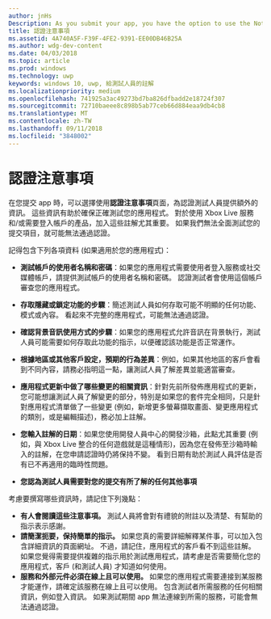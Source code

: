 ```yaml
---
author: jnHs
Description: As you submit your app, you have the option to use the Notes for certification page to provide additional info to the certification testers. This info can help ensure that your app is tested correctly.
title: 認證注意事項
ms.assetid: 4A740A5F-F39F-4FE2-9391-EE00DB46B25A
ms.author: wdg-dev-content
ms.date: 04/03/2018
ms.topic: article
ms.prod: windows
ms.technology: uwp
keywords: windows 10, uwp, 給測試人員的註解
ms.localizationpriority: medium
ms.openlocfilehash: 741925a3ac49273bd7ba826dfbadd2e18724f307
ms.sourcegitcommit: 72710baeee8c898b5ab77ceb66d884eaa9db4cb8
ms.translationtype: MT
ms.contentlocale: zh-TW
ms.lasthandoff: 09/11/2018
ms.locfileid: "3848002"
---
```

# <a name="notes-for-certification"></a>認證注意事項


在您提交 app 時，可以選擇使用**認證注意事項**頁面，為認證測試人員提供額外的資訊。 這些資訊有助於確保正確測試您的應用程式。 對於使用 Xbox Live 服務和/或需要登入帳戶的產品，加入這些註解尤其重要。 如果我們無法全面測試您的提交項目，就可能無法通過認證。

記得包含下列各項資料 (如果適用於您的應用程式)：

-   **測試帳戶的使用者名稱和密碼**：如果您的應用程式需要使用者登入服務或社交媒體帳戶，請提供測試帳戶的使用者名稱和密碼。 認證測試者會使用這個帳戶審查您的應用程式。

-   **存取隱藏或鎖定功能的步驟**：簡述測試人員如何存取可能不明顯的任何功能、模式或內容。 看起來不完整的應用程式，可能無法通過認證。

-   **確認背景音訊使用方式的步驟**：如果您的應用程式允許音訊在背景執行，測試人員可能需要如何存取此功能的指示，以便確認該功能是否正常運作。

-  **根據地區或其他客戶設定，預期的行為差異**：例如，如果其他地區的客戶會看到不同內容，請務必指明這一點，讓測試人員了解差異並能適當審查。

-   **應用程式更新中做了哪些變更的相關資訊**：針對先前所發佈應用程式的更新， 您可能想讓測試人員了解變更的部分，特別是如果您的套件完全相同，只是針對應用程式清單做了一些變更 (例如，新增更多螢幕擷取畫面、變更應用程式的類別，或是編輯描述)，務必加上註解。

-   **您輸入註解的日期**：如果您使用開發人員中心的開發沙箱，此點尤其重要 (例如，與 Xbox Live 整合的任何遊戲就是這種情形)，因為您在發佈至沙箱時輸入的註解，在您申請認證時仍將保持不變。 看到日期有助於測試人員評估是否有已不再適用的臨時性問題。

-  **您認為測試人員需要對您的提交有所了解的任何其他事項**

考慮要撰寫哪些資訊時，請記住下列幾點：

-   **有人會閱讀這些注意事項。** 測試人員將會對有禮貌的附註以及清楚、有幫助的指示表示感謝。
-   **請簡潔扼要，保持簡單的指示。** 如果您真的需要詳細解釋某件事，可以加入包含詳細資訊的頁面網址。 不過，請記住，應用程式的客戶看不到這些註解。 如果您覺得需要提供複雜的指示用於測試應用程式，請考慮是否需要簡化您的應用程式，客戶 (和測試人員) 才知道如何使用。
-   **服務和外部元件必須在線上且可以使用。** 如果您的應用程式需要連接到某服務才能運作，請確定該服務在線上且可以使用。 包含測試者所需服務的任何相關資訊，例如登入資訊。 如果測試期間 app 無法連線到所需的服務，可能會無法通過認證。

 

 




